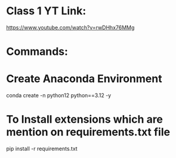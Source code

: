 # Class 1 YT Link:
https://www.youtube.com/watch?v=rwDHhx76MMg

# Commands:
# Create Anaconda Environment
conda create -n python12 python==3.12 -y
# To Install extensions which are mention on requirements.txt file
pip install -r requirements.txt
